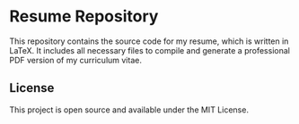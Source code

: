 # Resume Repository

This repository contains the source code for my resume, which is written in LaTeX. It includes all necessary files to compile and generate a professional PDF version of my curriculum vitae.


## License
This project is open source and available under the MIT License.

